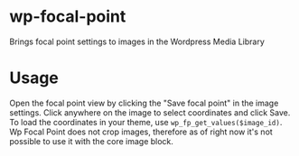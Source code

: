 # wp-focal-point

Brings focal point settings to images in the Wordpress Media Library

# Usage

Open the focal point view by clicking the "Save focal point" in the image settings. Click anywhere on the image to select coordinates and click Save.
To load the coordinates in your theme, use `wp_fp_get_values($image_id)`. Wp Focal Point does not crop images, therefore as of right now it's not possible to use it with the core image block.